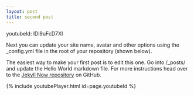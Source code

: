 ```yaml
---
layout: post
title: second post
---
```

youtubeId: lDi9uFcD7XI

Next you can update your site name, avatar and other options using the _config.yml file in the root of your repository (shown below).

The easiest way to make your first post is to edit this one. Go into /_posts/ and update the Hello World markdown file. For more instructions head over to the [Jekyll Now repository](https://github.com/barryclark/jekyll-now) on GitHub.

{% include youtubePlayer.html id=page.youtubeId %}
